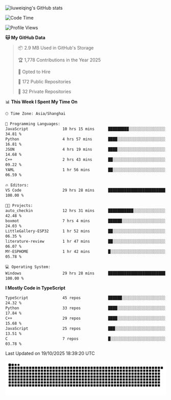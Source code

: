 ![liuweiqing's GitHub stats](https://github-readme-stats.vercel.app/api?username=14790897&show_icons=true&locale=cn&include_all_commits=true&count_private=true)

<!--START_SECTION:waka-->
![Code Time](http://img.shields.io/badge/Code%20Time-2%2C654%20hrs%2030%20mins-blue)

![Profile Views](http://img.shields.io/badge/Profile%20Views-7-blue)

**🐱 My GitHub Data** 

> 📦 2.9 MB Used in GitHub's Storage 
 > 
> 🏆 1,778 Contributions in the Year 2025
 > 
> 💼 Opted to Hire
 > 
> 📜 172 Public Repositories 
 > 
> 🔑 32 Private Repositories 
 > 
📊 **This Week I Spent My Time On** 

```text
🕑︎ Time Zone: Asia/Shanghai

💬 Programming Languages: 
JavaScript               10 hrs 15 mins      █████████░░░░░░░░░░░░░░░░   34.81 % 
Python                   4 hrs 57 mins       ████░░░░░░░░░░░░░░░░░░░░░   16.81 % 
JSON                     4 hrs 19 mins       ████░░░░░░░░░░░░░░░░░░░░░   14.68 % 
C++                      2 hrs 43 mins       ██░░░░░░░░░░░░░░░░░░░░░░░   09.22 % 
YAML                     1 hr 56 mins        ██░░░░░░░░░░░░░░░░░░░░░░░   06.59 % 

🔥 Editors: 
VS Code                  29 hrs 28 mins      █████████████████████████   100.00 % 

🐱‍💻 Projects: 
auto_checkin             12 hrs 31 mins      ███████████░░░░░░░░░░░░░░   42.48 % 
boxmot                   7 hrs 4 mins        ██████░░░░░░░░░░░░░░░░░░░   24.03 % 
LittleGallery-ESP32      1 hr 52 mins        ██░░░░░░░░░░░░░░░░░░░░░░░   06.35 % 
literature-review        1 hr 47 mins        ██░░░░░░░░░░░░░░░░░░░░░░░   06.07 % 
MY-ESPHOME               1 hr 42 mins        █░░░░░░░░░░░░░░░░░░░░░░░░   05.78 % 

💻 Operating System: 
Windows                  29 hrs 28 mins      █████████████████████████   100.00 % 
```

**I Mostly Code in TypeScript** 

```text
TypeScript               45 repos            ██████░░░░░░░░░░░░░░░░░░░   24.32 % 
Python                   33 repos            ████░░░░░░░░░░░░░░░░░░░░░   17.84 % 
C++                      29 repos            ████░░░░░░░░░░░░░░░░░░░░░   15.68 % 
JavaScript               25 repos            ███░░░░░░░░░░░░░░░░░░░░░░   13.51 % 
C                        7 repos             █░░░░░░░░░░░░░░░░░░░░░░░░   03.78 % 
```




 Last Updated on 19/10/2025 18:39:20 UTC
<!--END_SECTION:waka-->

<picture>
  <source media="(prefers-color-scheme: dark)" srcset="https://raw.githubusercontent.com/14790897/14790897/output/github-contribution-grid-snake-dark.svg" />
  <source media="(prefers-color-scheme: light)" srcset="https://raw.githubusercontent.com/14790897/14790897/output/github-contribution-grid-snake.svg" />
  <img alt="github-snake" src="https://raw.githubusercontent.com/14790897/14790897/output/github-contribution-grid-snake.svg" />
</picture>
